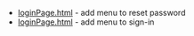 + [loginPage.html](login/loginPage.html) - add menu to reset password
+ [loginPage.html](login/loginPage.html) - add menu to sign-in